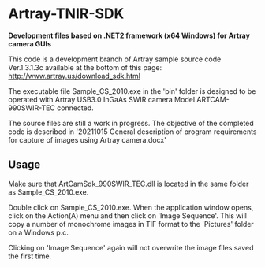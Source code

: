 # Artray-TNIR-SDK
**Development files based on .NET2 framework (x64 Windows) for Artray camera GUIs**

This code is a development branch of Artray sample source code Ver.1.3.1.3c available at the bottom of this page:
http://www.artray.us/download_sdk.html

The executable file Sample_CS_2010.exe in the 'bin' folder is designed to be operated with Artray USB3.0 InGaAs SWIR camera Model ARTCAM-990SWIR-TEC connected.

The source files are still a work in progress. The objective of the completed code is described in 
'20211015 General description of program requirements for capture of images using Artray camera.docx'

## Usage

Make sure that ArtCamSdk_990SWIR_TEC.dll is located in the same folder as Sample_CS_2010.exe.

Double click on Sample_CS_2010.exe. When the application window opens, click on the Action(A) menu and then click on 'Image Sequence'. This will copy a number of monochrome images in TIF format to the 'Pictures' folder on a Windows p.c.

Clicking on 'Image Sequence' again will not overwrite the image files saved the first time.




